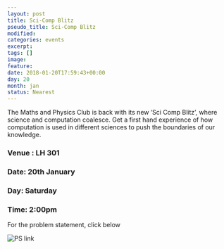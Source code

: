 ```yaml
---
layout: post
title: Sci-Comp Blitz
pseudo_title: Sci-Comp Blitz
modified:
categories: events
excerpt:
tags: []
image:
feature:
date: 2018-01-20T17:59:43+00:00
day: 20
month: jan
status: Nearest
---
```

The Maths and Physics Club is back with its new ‘Sci Comp Blitz’, where science and computation coalesce. Get a first hand experience of how computation is used in different sciences to push the boundaries of our knowledge.

### Venue : LH 301

### Date: 20th January

### Day: Saturday

### Time: 2:00pm

For the problem statement, click below

![PS link](https://goo.gl/83JwPG)
